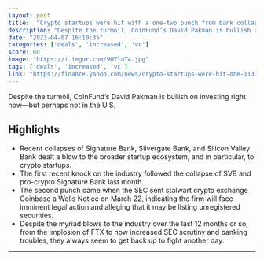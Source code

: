 ```yaml
---
layout: post
title:  "Crypto startups were hit with a one-two punch from bank collapses and increased SEC scrutiny. But one VC believes it’s the ‘best time’ to invest"
description: "Despite the turmoil, CoinFund’s David Pakman is bullish on investing right now—but perhaps not in the U.S."
date: "2023-04-07 16:10:35"
categories: ['deals', 'increased', 'vc']
score: 60
image: "https://i.imgur.com/9OTlaT4.jpg"
tags: ['deals', 'increased', 'vc']
link: "https://finance.yahoo.com/news/crypto-startups-were-hit-one-113313156.html"
---
```


Despite the turmoil, CoinFund’s David Pakman is bullish on investing right now—but perhaps not in the U.S.

## Highlights

- Recent collapses of Signature Bank, Silvergate Bank, and Silicon Valley Bank dealt a blow to the broader startup ecosystem, and in particular, to crypto startups.
- The first recent knock on the industry followed the collapse of SVB and pro-crypto Signature Bank last month.
- The second punch came when the SEC sent stalwart crypto exchange Coinbase a Wells Notice on March 22, indicating the firm will face imminent legal action and alleging that it may be listing unregistered securities.
- Despite the myriad blows to the industry over the last 12 months or so, from the implosion of FTX to now increased SEC scrutiny and banking troubles, they always seem to get back up to fight another day.

---
